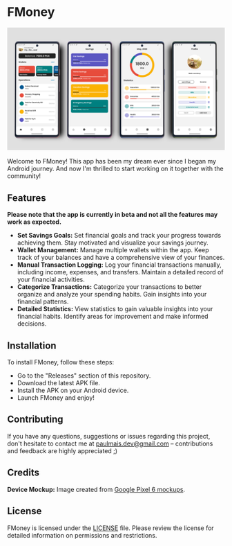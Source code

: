# FMoney

![banner](./banner.png)

Welcome to FMoney! This app has been my dream ever since I began my Android journey. And now I'm thrilled to start working on it together with the community!

## Features

**Please note that the app is currently in beta and not all the features may work as expected.**

- **Set Savings Goals:** Set financial goals and track your progress towards achieving them. Stay motivated and visualize your savings journey.
- **Wallet Management:** Manage multiple wallets within the app. Keep track of your balances and have a comprehensive view of your finances.
- **Manual Transaction Logging:** Log your financial transactions manually, including income, expenses, and transfers. Maintain a detailed record of your financial activities.
- **Categorize Transactions:** Categorize your transactions to better organize and analyze your spending habits. Gain insights into your financial patterns.
- **Detailed Statistics:** View statistics to gain valuable insights into your financial habits. Identify areas for improvement and make informed decisions.

## Installation

To install FMoney, follow these steps:
- Go to the "Releases" section of this repository.
- Download the latest APK file.
- Install the APK on your Android device.
- Launch FMoney and enjoy!

## Contributing

If you have any questions, suggestions or issues regarding this project, don't hesitate to contact me at paulmais.dev@gmail.com – contributions and feedback are highly appreciated ;)

## Credits

**Device Mockup:** Image created from [Google Pixel 6 mockups](https://deviceframes.com/templates/google-pixel-6).

## License

FMoney is licensed under the [LICENSE](LICENSE.txt) file. Please review the license for detailed information on permissions and restrictions.
